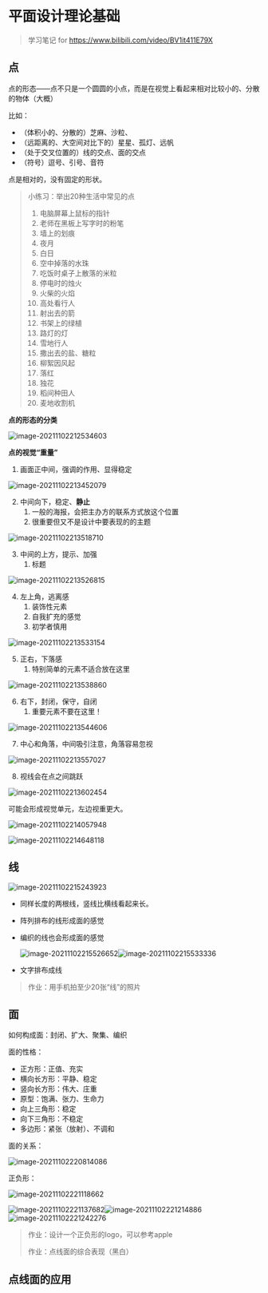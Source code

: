 

# 平面设计理论基础

> 学习笔记 for https://www.bilibili.com/video/BV1it411E79X

## 点

点的形态——点不只是一个圆圆的小点，而是在视觉上看起来相对比较小的、分散的物体（大概）

比如：

- （体积小的、分散的）芝麻、沙粒、
- （远距离的、大空间对比下的）星星、孤灯、远帆
- （处于交叉位置的）线的交点、面的交点
- （符号）逗号、引号、音符

点是相对的，没有固定的形状。



>  小练习：举出20种生活中常见的点
>
> 1. 电脑屏幕上鼠标的指针
> 2. 老师在黑板上写字时的粉笔
> 3. 墙上的划痕
> 4. 夜月
> 5. 白日
> 6. 空中掉落的水珠
> 7. 吃饭时桌子上散落的米粒
> 8. 停电时的烛火
> 9. 火柴的火焰
> 10. 高处看行人
> 11. 射出去的箭
> 12. 书架上的绿植
> 13. 路灯的灯
> 14. 雪地行人
> 15. 撒出去的盐、糖粒
> 16. 柳絮因风起
> 17. 落红
> 18. 独花
> 19. 稻间种田人
> 20. 麦地收割机





**点的形态的分类**

![image-20211102212534603](平面设计理论基础.imgs/image-20211102212534603.png)



**点的视觉“重量”**



1. 画面正中间，强调的作用、显得稳定

![image-20211102213452079](平面设计理论基础.imgs/image-20211102213452079.png)

2. 中间向下，稳定、**静止**
   1. 一般的海报，会把主办方的联系方式放这个位置
   2. 很重要但又不是设计中要表现的的主题

![image-20211102213518710](平面设计理论基础.imgs/image-20211102213518710.png)

3. 中间的上方，提示、加强
   1. 标题

![image-20211102213526815](平面设计理论基础.imgs/image-20211102213526815.png)

4. 左上角，逃离感
   1. 装饰性元素
   2. 自我扩充的感觉
   3. 初学者慎用

![image-20211102213533154](平面设计理论基础.imgs/image-20211102213533154.png)

5. 正右，下落感
   1. 特别简单的元素不适合放在这里

![image-20211102213538860](平面设计理论基础.imgs/image-20211102213538860.png)

6. 右下，封闭，保守，自闭
   1. 重要元素不要在这里！

![image-20211102213544606](平面设计理论基础.imgs/image-20211102213544606.png)

7. 中心和角落，中间吸引注意，角落容易忽视

![image-20211102213557027](平面设计理论基础.imgs/image-20211102213557027.png)

8. 视线会在点之间跳跃

![image-20211102213602454](平面设计理论基础.imgs/image-20211102213602454.png)

可能会形成视觉单元，左边视重更大。

![image-20211102214057948](平面设计理论基础.imgs/image-20211102214057948.png)

 

![image-20211102214648118](平面设计理论基础.imgs/image-20211102214648118.png)



##  线

![image-20211102215243923](平面设计理论基础.imgs/image-20211102215243923.png)



- 同样长度的两根线，竖线比横线看起来长。

- 阵列排布的线形成面的感觉

- 编织的线也会形成面的感觉

  ![image-20211102215526652](平面设计理论基础.imgs/image-20211102215526652.png)![image-20211102215533336](平面设计理论基础.imgs/image-20211102215533336.png)

- 文字排布成线



> 作业：用手机拍至少20张“线”的照片





## 面

如何构成面：封闭、扩大、聚集、编织

面的性格：

- 正方形：正值、充实
- 横向长方形：平静、稳定
- 竖向长方形：伟大、庄重
- 原型：饱满、张力、生命力
- 向上三角形：稳定
- 向下三角形：不稳定
- 多边形：紧张（放射）、不调和



面的关系：

![image-20211102220814086](平面设计理论基础.imgs/image-20211102220814086.png)





正负形：

![image-20211102221118662](平面设计理论基础.imgs/image-20211102221118662.png)

![image-20211102221137682](平面设计理论基础.imgs/image-20211102221137682.png)![image-20211102221214886](平面设计理论基础.imgs/image-20211102221214886.png)![image-20211102221242276](平面设计理论基础.imgs/image-20211102221242276.png)



> 作业：设计一个正负形的logo，可以参考apple
>
> 作业：点线面的综合表现（黑白）



## 点线面的应用



